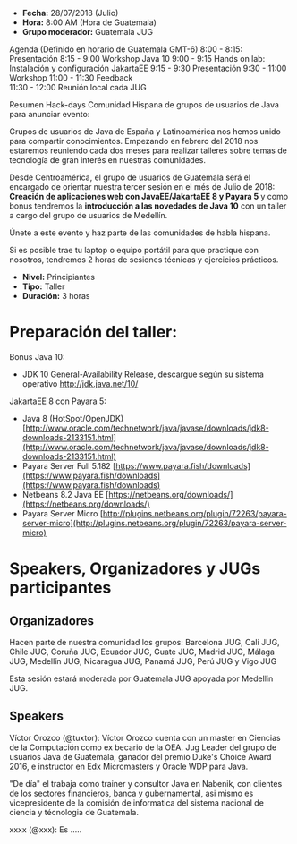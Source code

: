 
* **Fecha:** 28/07/2018 (Julio)
* **Hora:** 8:00 AM (Hora de Guatemala)
* **Grupo moderador:** Guatemala JUG

Agenda (Definido en horario de Guatemala GMT-6)
  8:00 - 8:15: Presentación
  8:15 - 9:00 Workshop Java 10
  9:00 - 9:15  Hands on lab: Instalación y configuración JakartaEE
  9:15 - 9:30 Presentación
  9:30 - 11:00 Workshop
  11:00 -  11:30 Feedback   
  11:30 -  12:00 Reunión local cada JUG


Resumen Hack-days Comunidad Hispana de grupos de usuarios de Java para anunciar evento:

Grupos de usuarios de Java de España y Latinoamérica nos hemos unido para compartir conocimientos. Empezando en febrero del 2018 nos estaremos reuniendo  cada dos meses para realizar talleres sobre temas de tecnología de gran interés en nuestras comunidades. 

Desde Centroamérica, el grupo de usuarios de Guatemala será el encargado de orientar nuestra tercer sesión en el més de Julio de 2018: **Creación de aplicaciones web con JavaEE/JakartaEE 8 y Payara 5** y como bonus tendremos la **introducción a las novedades de Java 10** con un taller a cargo del grupo de usuarios de Medellín.

Únete a este evento y haz parte de las comunidades de habla hispana.

Si es posible trae tu laptop o equipo portátil para que practique con nosotros, tendremos 2 horas de sesiones técnicas y ejercicios prácticos. 

* **Nivel:** Principiantes
* **Tipo:** Taller
* **Duración:** 3 horas

# Preparación del taller:

Bonus Java 10:

* JDK 10 General-Availability Release, descargue según su sistema operativo  http://jdk.java.net/10/

JakartaEE 8 con Payara 5:
* Java 8 (HotSpot/OpenJDK) [http://www.oracle.com/technetwork/java/javase/downloads/jdk8-downloads-2133151.html](http://www.oracle.com/technetwork/java/javase/downloads/jdk8-downloads-2133151.html)
* Payara Server Full 5.182 [https://www.payara.fish/downloads](https://www.payara.fish/downloads](https://www.payara.fish/downloads)
* Netbeans 8.2 Java EE [https://netbeans.org/downloads/](https://netbeans.org/downloads/)
* Payara Server Micro [http://plugins.netbeans.org/plugin/72263/payara-server-micro](http://plugins.netbeans.org/plugin/72263/payara-server-micro)

# Speakers, Organizadores y JUGs participantes

## Organizadores

Hacen parte de nuestra comunidad los grupos: Barcelona JUG, Cali JUG, Chile JUG, Coruña JUG, Ecuador JUG, Guate JUG, Madrid JUG, Málaga JUG, Medellín JUG, Nicaragua JUG, Panamá JUG, Perú JUG y Vigo JUG

Esta sesión estará moderada por Guatemala JUG apoyada por Medellin JUG.

## Speakers

Víctor Orozco (@tuxtor): Víctor Orozco cuenta con un master en Ciencias de la Computación como ex becario de la OEA. Jug Leader del grupo de usuarios Java de Guatemala, ganador del premio Duke's Choice Award 2016, e instructor en Edx Micromasters y Oracle WDP para Java.

"De día" el trabaja como trainer y consultor Java en Nabenik, con clientes de los sectores financieros, banca y gubernamental, asi mismo es vicepresidente de la comisión de informatica del sistema nacional de ciencia y técnologia de Guatemala.

xxxx (@xxx): Es ….. 